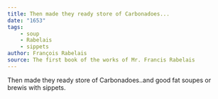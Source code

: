 ```yaml
---
title: Then made they ready store of Carbonadoes...
date: "1653"
tags:
    - soup
    - Rabelais
    - sippets
author: François Rabelais
source: The first book of the works of Mr. Francis Rabelais
---
```


Then made they ready store of Carbonadoes..and good fat <span class="quotationKeyword">soupes</span> or brewis with sippets.
